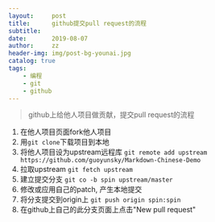 ```yaml
---
layout:     post
title:      github提交pull request的流程
subtitle:   
date:       2019-08-07
author:     zz
header-img: img/post-bg-younai.jpg
catalog: true
tags:
    - 编程
    - git
    - github
---
```


> github上给他人项目做贡献，提交pull request的流程

1. 在他人项目页面fork他人项目
2. 用`git clone`下载项目到本地
3. 将他人项目设为upstream远程库 `git remote add upstream https://github.com/guoyunsky/Markdown-Chinese-Demo`
4. 拉取upstream `git fetch upstream`
4. 建立提交分支 `git co -b spin upstream/master`
5. 修改或应用自己的patch, 产生本地提交
6. 将分支提交到origin上 `git push origin spin:spin`
7. 在github上自己的此分支页面上点击"New pull request"

